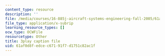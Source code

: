 ```yaml
---
content_type: resource
description: ''
file: /media/courses/16-885j-aircraft-systems-engineering-fall-2005/61af0d8fedcec67191f7d1751c82ac1f_xJ2H06sseLM.srt
file_type: application/x-subrip
learning_resource_types: []
ocw_type: OCWFile
resourcetype: Other
title: 3play caption file
uid: 61af0d8f-edce-c671-91f7-d1751c82ac1f
---
```

